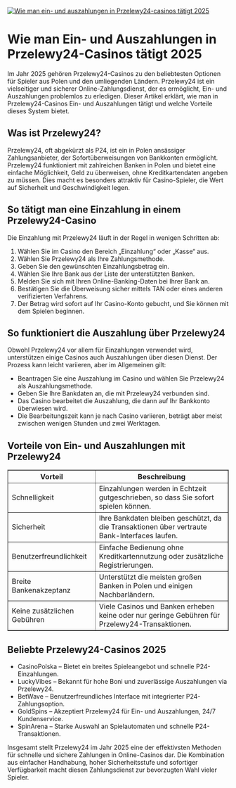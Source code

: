 [![Wie man ein- und auszahlungen in Przelewy24-casinos tätigt 2025](https://123-caf.pages.dev/gitsignup.png)](https://vrmoo.ru/Bt82HjjY)

<h1>Wie man Ein- und Auszahlungen in Przelewy24-Casinos tätigt 2025</h1> <p>Im Jahr 2025 gehören Przelewy24-Casinos zu den beliebtesten Optionen für Spieler aus Polen und den umliegenden Ländern. Przelewy24 ist ein vielseitiger und sicherer Online-Zahlungsdienst, der es ermöglicht, Ein- und Auszahlungen problemlos zu erledigen. Dieser Artikel erklärt, wie man in Przelewy24-Casinos Ein- und Auszahlungen tätigt und welche Vorteile dieses System bietet.</p>  <h2>Was ist Przelewy24?</h2> <p>Przelewy24, oft abgekürzt als P24, ist ein in Polen ansässiger Zahlungsanbieter, der Sofortüberweisungen von Bankkonten ermöglicht. Przelewy24 funktioniert mit zahlreichen Banken in Polen und bietet eine einfache Möglichkeit, Geld zu überweisen, ohne Kreditkartendaten angeben zu müssen. Dies macht es besonders attraktiv für Casino-Spieler, die Wert auf Sicherheit und Geschwindigkeit legen.</p>  <h2>So tätigt man eine Einzahlung in einem Przelewy24-Casino</h2> <p>Die Einzahlung mit Przelewy24 läuft in der Regel in wenigen Schritten ab:</p> <ol>   <li>Wählen Sie im Casino den Bereich „Einzahlung“ oder „Kasse“ aus.</li>   <li>Wählen Sie Przelewy24 als Ihre Zahlungsmethode.</li>   <li>Geben Sie den gewünschten Einzahlungsbetrag ein.</li>   <li>Wählen Sie Ihre Bank aus der Liste der unterstützten Banken.</li>   <li>Melden Sie sich mit Ihren Online-Banking-Daten bei Ihrer Bank an.</li>   <li>Bestätigen Sie die Überweisung sicher mittels TAN oder eines anderen verifizierten Verfahrens.</li>   <li>Der Betrag wird sofort auf Ihr Casino-Konto gebucht, und Sie können mit dem Spielen beginnen.</li> </ol>  <h2>So funktioniert die Auszahlung über Przelewy24</h2> <p>Obwohl Przelewy24 vor allem für Einzahlungen verwendet wird, unterstützen einige Casinos auch Auszahlungen über diesen Dienst. Der Prozess kann leicht variieren, aber im Allgemeinen gilt:</p> <ul>   <li>Beantragen Sie eine Auszahlung im Casino und wählen Sie Przelewy24 als Auszahlungsmethode.</li>   <li>Geben Sie Ihre Bankdaten an, die mit Przelewy24 verbunden sind.</li>   <li>Das Casino bearbeitet die Auszahlung, die dann auf Ihr Bankkonto überwiesen wird.</li>   <li>Die Bearbeitungszeit kann je nach Casino variieren, beträgt aber meist zwischen wenigen Stunden und zwei Werktagen.</li> </ul>  <h2>Vorteile von Ein- und Auszahlungen mit Przelewy24</h2> <table border="1" cellpadding="6" cellspacing="0" style="border-collapse: collapse; width: 100%; max-width: 600px;">   <thead>     <tr>       <th>Vorteil</th>       <th>Beschreibung</th>     </tr>   </thead>   <tbody>     <tr>       <td>Schnelligkeit</td>       <td>Einzahlungen werden in Echtzeit gutgeschrieben, so dass Sie sofort spielen können.</td>     </tr>     <tr>       <td>Sicherheit</td>       <td>Ihre Bankdaten bleiben geschützt, da die Transaktionen über vertraute Bank-Interfaces laufen.</td>     </tr>     <tr>       <td>Benutzerfreundlichkeit</td>       <td>Einfache Bedienung ohne Kreditkartennutzung oder zusätzliche Registrierungen.</td>     </tr>     <tr>       <td>Breite Bankenakzeptanz</td>       <td>Unterstützt die meisten großen Banken in Polen und einigen Nachbarländern.</td>     </tr>     <tr>       <td>Keine zusätzlichen Gebühren</td>       <td>Viele Casinos und Banken erheben keine oder nur geringe Gebühren für Przelewy24-Transaktionen.</td>     </tr>   </tbody> </table>  <h2>Beliebte Przelewy24-Casinos 2025</h2> <ul>   <li>CasinoPolska – Bietet ein breites Spieleangebot und schnelle P24-Einzahlungen.</li>   <li>LuckyVibes – Bekannt für hohe Boni und zuverlässige Auszahlungen via Przelewy24.</li>   <li>BetWave – Benutzerfreundliches Interface mit integrierter P24-Zahlungsoption.</li>   <li>GoldSpins – Akzeptiert Przelewy24 für Ein- und Auszahlungen, 24/7 Kundenservice.</li>   <li>SpinArena – Starke Auswahl an Spielautomaten und schnelle P24-Transaktionen.</li> </ul>  <p>Insgesamt stellt Przelewy24 im Jahr 2025 eine der effektivsten Methoden für schnelle und sichere Zahlungen in Online-Casinos dar. Die Kombination aus einfacher Handhabung, hoher Sicherheitsstufe und sofortiger Verfügbarkeit macht diesen Zahlungsdienst zur bevorzugten Wahl vieler Spieler.</p>